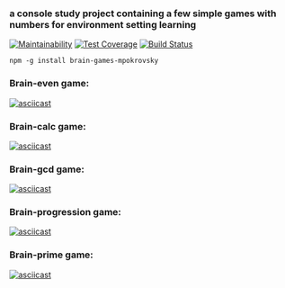 ### a console study project containing a few simple games with numbers for environment setting learning
[![Maintainability](https://api.codeclimate.com/v1/badges/9c144fcbd1360013890d/maintainability)](https://codeclimate.com/github/mpokrovsky/project-lvl1-s352/maintainability)
[![Test Coverage](https://api.codeclimate.com/v1/badges/9c144fcbd1360013890d/test_coverage)](https://codeclimate.com/github/mpokrovsky/project-lvl1-s352/test_coverage)
[![Build Status](https://travis-ci.org/mpokrovsky/Brain-games.svg?branch=master)](https://travis-ci.org/mpokrovsky/Brain-games)

`npm -g install brain-games-mpokrovsky`

### Brain-even game:

[![asciicast](https://asciinema.org/a/228619.png)](https://asciinema.org/a/228619)

### Brain-calc game:

[![asciicast](https://asciinema.org/a/228664.png)](https://asciinema.org/a/228664)

### Brain-gcd game:

[![asciicast](https://asciinema.org/a/228666.png)](https://asciinema.org/a/228666)

### Brain-progression game:

[![asciicast](https://asciinema.org/a/228669.png)](https://asciinema.org/a/228669)

### Brain-prime game:

[![asciicast](https://asciinema.org/a/228670.png)](https://asciinema.org/a/228670)

